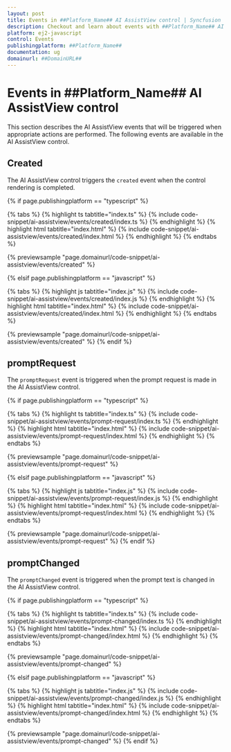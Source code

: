 ```yaml
---
layout: post
title: Events in ##Platform_Name## AI AssistView control | Syncfusion
description: Checkout and learn about events with ##Platform_Name## AI AssistView control of Syncfusion Essential JS 2 and more.
platform: ej2-javascript
control: Events
publishingplatform: ##Platform_Name##
documentation: ug
domainurl: ##DomainURL##
---
```


# Events in ##Platform_Name## AI AssistView control

This section describes the AI AssistView events that will be triggered when appropriate actions are performed. The following events are available in the AI AssistView control.

## Created

The AI AssistView control triggers the `created` event when the control rendering is completed.

{% if page.publishingplatform == "typescript" %}

{% tabs %}
{% highlight ts tabtitle="index.ts" %}
{% include code-snippet/ai-assistview/events/created/index.ts %}
{% endhighlight %}
{% highlight html tabtitle="index.html" %}
{% include code-snippet/ai-assistview/events/created/index.html %}
{% endhighlight %}
{% endtabs %}
        
{% previewsample "page.domainurl/code-snippet/ai-assistview/events/created" %}

{% elsif page.publishingplatform == "javascript" %}

{% tabs %}
{% highlight js tabtitle="index.js" %}
{% include code-snippet/ai-assistview/events/created/index.js %}
{% endhighlight %}
{% highlight html tabtitle="index.html" %}
{% include code-snippet/ai-assistview/events/created/index.html %}
{% endhighlight %}
{% endtabs %}

{% previewsample "page.domainurl/code-snippet/ai-assistview/events/created" %}
{% endif %}

## promptRequest

The `promptRequest` event is triggered when the prompt request is made in the AI AssistView control.

{% if page.publishingplatform == "typescript" %}

{% tabs %}
{% highlight ts tabtitle="index.ts" %}
{% include code-snippet/ai-assistview/events/prompt-request/index.ts %}
{% endhighlight %}
{% highlight html tabtitle="index.html" %}
{% include code-snippet/ai-assistview/events/prompt-request/index.html %}
{% endhighlight %}
{% endtabs %}
        
{% previewsample "page.domainurl/code-snippet/ai-assistview/events/prompt-request" %}

{% elsif page.publishingplatform == "javascript" %}

{% tabs %}
{% highlight js tabtitle="index.js" %}
{% include code-snippet/ai-assistview/events/prompt-request/index.js %}
{% endhighlight %}
{% highlight html tabtitle="index.html" %}
{% include code-snippet/ai-assistview/events/prompt-request/index.html %}
{% endhighlight %}
{% endtabs %}

{% previewsample "page.domainurl/code-snippet/ai-assistview/events/prompt-request" %}
{% endif %}

## promptChanged

The `promptChanged` event is triggered when the prompt text is changed in the AI AssistView control.

{% if page.publishingplatform == "typescript" %}

{% tabs %}
{% highlight ts tabtitle="index.ts" %}
{% include code-snippet/ai-assistview/events/prompt-changed/index.ts %}
{% endhighlight %}
{% highlight html tabtitle="index.html" %}
{% include code-snippet/ai-assistview/events/prompt-changed/index.html %}
{% endhighlight %}
{% endtabs %}
        
{% previewsample "page.domainurl/code-snippet/ai-assistview/events/prompt-changed" %}

{% elsif page.publishingplatform == "javascript" %}

{% tabs %}
{% highlight js tabtitle="index.js" %}
{% include code-snippet/ai-assistview/events/prompt-changed/index.js %}
{% endhighlight %}
{% highlight html tabtitle="index.html" %}
{% include code-snippet/ai-assistview/events/prompt-changed/index.html %}
{% endhighlight %}
{% endtabs %}

{% previewsample "page.domainurl/code-snippet/ai-assistview/events/prompt-changed" %}
{% endif %}